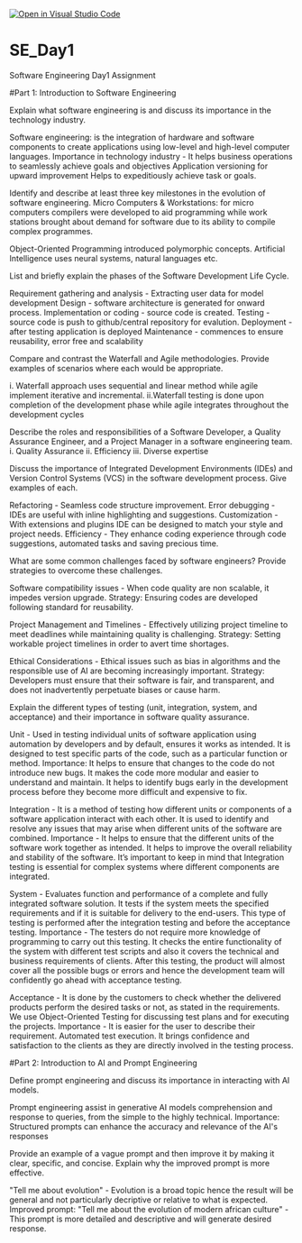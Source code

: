 [![Open in Visual Studio Code](https://classroom.github.com/assets/open-in-vscode-2e0aaae1b6195c2367325f4f02e2d04e9abb55f0b24a779b69b11b9e10269abc.svg)](https://classroom.github.com/online_ide?assignment_repo_id=15567633&assignment_repo_type=AssignmentRepo)
# SE_Day1
Software Engineering Day1 Assignment

#Part 1: Introduction to Software Engineering

Explain what software engineering is and discuss its importance in the technology industry.

Software engineering: is the integration of hardware and software components to create applications using low-level and high-level 
computer languages.
Importance in technology industry - It helps business operations to seamlessly achieve goals and objectives
                                    Application versioning for upward improvement
                                    Helps to expeditiously achieve task or goals.
                                    

Identify and describe at least three key milestones in the evolution of software engineering.
Micro Computers & Workstations: for micro computers compilers were developed to aid programming while work stations brought about demand for software due to its ability to compile complex programmes.

Object-Oriented Programming introduced polymorphic concepts.
Artificial Intelligence uses neural systems, natural languages etc. 


List and briefly explain the phases of the Software Development Life Cycle.

Requirement gathering and analysis - Extracting user data for model development
Design - software architecture is generated for onward process.
Implementation or coding - source code is created.
Testing - source code is push to github/central repository for evalution.
Deployment - after testing application is deployed
Maintenance - commences to ensure reusability, error free and scalability


Compare and contrast the Waterfall and Agile methodologies. Provide examples of scenarios where each would be appropriate.

i. Waterfall approach uses sequential and linear method while agile implement iterative and incremental.
ii.Waterfall testing is done upon completion of the development phase while agile integrates throughout the development cycles


Describe the roles and responsibilities of a Software Developer, a Quality Assurance Engineer, and a Project Manager in a software engineering team.
i.   Quality Assurance
ii.  Efficiency
iii. Diverse expertise

Discuss the importance of Integrated Development Environments (IDEs) and Version Control Systems (VCS) in the software development process. Give examples of each.

Refactoring - Seamless code structure improvement.
Error debugging - IDEs are useful with inline highlighting and suggestions.
Customization - With extensions and plugins IDE can be designed to match your style and project needs. 
Efficiency - They enhance coding experience through code suggestions, automated tasks and saving precious time. 


What are some common challenges faced by software engineers? Provide strategies to overcome these challenges.

Software compatibility issues - When code quality are non scalable, it impedes version upgrade.
Strategy: Ensuring codes are developed following standard for reusability.

Project Management and Timelines -  Effectively utilizing project timeline to meet deadlines while maintaining quality is challenging.
Strategy: Setting workable project timelines in order to avert time shortages.

Ethical Considerations - Ethical issues such as bias in algorithms and the responsible use of AI are becoming increasingly important.
Strategy: Developers must ensure that their software is fair, and transparent, and does not inadvertently perpetuate biases or cause harm.



Explain the different types of testing (unit, integration, system, and acceptance) and their importance in software quality assurance.

Unit - Used in testing individual units of software application using automation by developers and by default, ensures it works as intended. It is designed to test specific parts of the code, such as a particular function or method. 
Importance: It helps to ensure that changes to the code do not introduce new bugs.
            It makes the code more modular and easier to understand and maintain.
            It helps to identify bugs early in the development process before they become more difficult and expensive to fix.

Integration - It is a method of testing how different units or components of a software application interact with each other. It is used to identify and resolve any issues that may arise when different units of the software are combined. 
Importance - It helps to ensure that the different units of the software work together as intended.
It helps to improve the overall reliability and stability of the software.
It’s important to keep in mind that Integration testing is essential for complex systems where different components are integrated.

System - Evaluates function and performance of a complete and fully integrated software solution. It tests if the system meets the specified requirements and if it is suitable for delivery to the end-users. This type of testing is performed after the integration testing and before the acceptance testing.
Importance - The testers do not require more knowledge of programming to carry out this testing.
It checks the entire functionality of the system with different test scripts and also it covers the technical and business requirements of clients.
After this testing, the product will almost cover all the possible bugs or errors and hence the development team will confidently go ahead with acceptance testing.

Acceptance - It is done by the customers to check whether the delivered products perform the desired tasks or not, as stated in the requirements. We use Object-Oriented Testing for discussing test plans and for executing the projects.
Importance - It is easier for the user to describe their requirement.
             Automated test execution.
             It brings confidence and satisfaction to the clients as they are directly involved in the testing process.


#Part 2: Introduction to AI and Prompt Engineering


Define prompt engineering and discuss its importance in interacting with AI models.

Prompt engineering assist in generative AI models comprehension and response to queries, from the simple to the highly technical.
Importance: Structured prompts can enhance the accuracy and relevance of the AI's responses


Provide an example of a vague prompt and then improve it by making it clear, specific, and concise. Explain why the improved prompt is more effective.

"Tell me about evolution" - Evolution is a broad topic hence the result will be general and not particularly decriptive or relative to what is expected.
Improved prompt: "Tell me about the evolution of modern african culture" - This prompt is more detailed and descriptive and will generate desired response.


